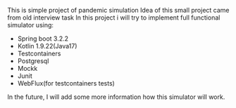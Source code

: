 This is simple project of pandemic simulation
Idea of this small project came from old interview task
In this project i will try to implement full functional simulator using:
- Spring boot 3.2.2
- Kotlin 1.9.22(Java17)
- Testcontainers
- Postgresql
- Mockk
- Junit
- WebFlux(for testcontainers tests)

In the future, I will add some more information how this simulator will work.